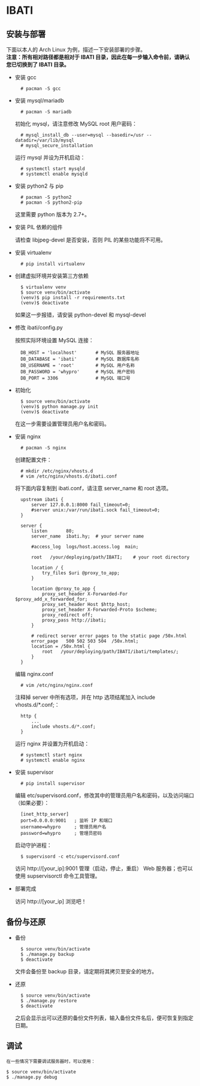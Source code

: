 # IBATI

## 安装与部署

下面以本人的 Arch Linux 为例，描述一下安装部署的步骤。  
**注意：所有相对路径都是相对于 IBATI 目录，因此在每一步输入命令前，请确认您已切换到了 IBATI 目录。**

* 安装 gcc

        # pacman -S gcc

* 安装 mysql/mariadb

        # pacman -S mariadb

    初始化 mysql，请注意修改 MySQL root 用户密码：

        # mysql_install_db --user=mysql --basedir=/usr --datadir=/var/lib/mysql
        # mysql_secure_installation

    运行 mysql 并设为开机启动：

        # systemctl start mysqld
        # systemctl enable mysqld

* 安装 python2 与 pip

        # pacman -S python2
        # pacman -S python2-pip
    
    这里需要 python 版本为 2.7+。

* 安装 PIL 依赖的组件

    请检查 libjpeg-devel 是否安装，否则 PIL 的某些功能将不可用。

* 安装 virtualenv

        # pip install virtualenv

* 创建虚拟环境并安装第三方依赖

        $ virtualenv venv
        $ source venv/bin/activate
        (venv)$ pip install -r requirements.txt
        (venv)$ deactivate
        
    如果这一步报错，请安装 python-devel 和 mysql-devel

* 修改 ibati/config.py

    按照实际环境设置 MySQL 连接：

        DB_HOST = 'localhost'       # MySQL 服务器地址
        DB_DATABASE = 'ibati'       # MySQL 数据库名称
        DB_USERNAME = 'root'        # MySQL 用户名称
        DB_PASSWORD = 'whypro'      # MySQL 用户密码
        DB_PORT = 3306              # MySQL 端口号


* 初始化

        $ source venv/bin/activate
        (venv)$ python manage.py init
        (venv)$ deactivate

    在这一步需要设置管理员用户名和密码。

* 安装 nginx

        # pacman -S nginx

    创建配置文件：

        # mkdir /etc/nginx/vhosts.d
        # vim /etc/nginx/vhosts.d/ibati.conf

    将下面内容复制到 ibati.conf，请注意 server_name 和 root 选项。

        upstream ibati {
            server 127.0.0.1:8000 fail_timeout=0;
            #server unix:/var/run/ibati.sock fail_timeout=0;
        }
    
        server {
            listen       80;
            server_name  ibati.hy;  # your server name
    
            #access_log  logs/host.access.log  main;
    
            root   /your/deploying/path/IBATI;    # your root directory
    
            location / {
                try_files $uri @proxy_to_app;
            }
    
            location @proxy_to_app {
                proxy_set_header X-Forwarded-For $proxy_add_x_forwarded_for;
                proxy_set_header Host $http_host;
                proxy_set_header X-Forwarded-Proto $scheme;
                proxy_redirect off;
                proxy_pass http://ibati;
            }
    
            # redirect server error pages to the static page /50x.html
            error_page   500 502 503 504  /50x.html;
            location = /50x.html {
                root   /your/deploying/path/IBATI/ibati/templates/;
            }
        }

    编辑 nginx.conf

        # vim /etc/nginx/nginx.conf

    注释掉 server 中所有选项，并在 http 选项结尾加入 include vhosts.d/*.conf;：

        http {
            ...
            include vhosts.d/*.conf;
        }

    运行 nginx 并设置为开机启动：

        # systemctl start nginx
        # systemctl enable nginx

* 安装 supervisor

        # pip install supervisor

    编辑 etc/supervisord.conf，修改其中的管理员用户名和密码，以及访问端口（如果必要）：

        [inet_http_server]
        port=0.0.0.0:9001   ; 监听 IP 和端口
        username=whypro     ; 管理员用户名
        password=whypro     ; 管理员密码
    
    启动守护进程：

        $ supervisord -c etc/supervisord.conf

    访问 http://[your_ip]:9001 管理（启动，停止，重启） Web 服务器；也可以使用 supservisorctl 命令工具管理。

* 部署完成

    访问 http://[your_ip] 浏览吧！

## 备份与还原

* 备份
		
		$ source venv/bin/activate
    	$ ./manage.py backup
		$ deactivate

	文件会备份至 backup 目录，请定期将其拷贝至安全的地方。

* 还原

		$ source venv/bin/activate
    	$ ./manage.py restore
		$ deactivate

    之后会显示出可以还原的备份文件列表，输入备份文件名后，便可恢复到指定日期。

## 调试

	在一些情况下需要调试服务器时，可以使用：

	$ source venv/bin/activate
	$ ./manage.py debug

